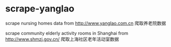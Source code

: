 # scrape-yanglao
scrape nursing homes data from http://www.yanglao.com.cn
爬取养老院数据

scrape community elderly activity rooms in Shanghai from http://www.shmzj.gov.cn/
爬取上海社区老年活动室数据